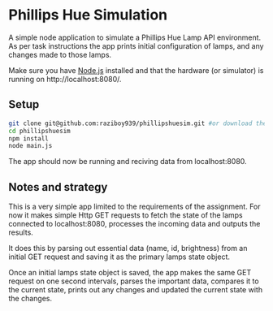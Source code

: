 # Phillips Hue Simulation 

A simple node application to simulate a Phillips Hue Lamp API environment.  
As per task instructions the app prints initial configuration of lamps, and any changes made to those lamps.





Make sure you have [Node.js](http://nodejs.org/) installed and that the hardware (or simulator) is 
running on http://localhost:8080/.




## Setup



```sh
git clone git@github.com:raziboy939/phillipshuesim.git #or download the zip file and extract contents.
cd phillipshuesim
npm install
node main.js
```

The app should now be running and reciving data from localhost:8080.

## Notes and strategy

  This is a very simple app limited to the requirements of the assignment.  For now it makes simple Http GET requests to fetch the state of the lamps connected to localhost:8080, processes the incoming data and outputs the results.
 
  It does this by parsing out essential data (name, id, brightness) from an initial GET request and saving it as the primary lamps state object.  
 
  Once an initial lamps state object is saved, the app makes the same GET request on one second intervals, parses the important data, compares it to the current state, prints out any changes and updated the current state with the changes.
 
 


